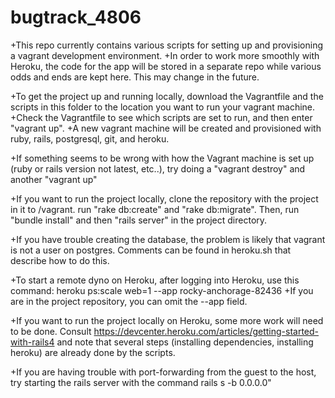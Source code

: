 # bugtrack_4806

+This repo currently contains various scripts for setting up and provisioning a vagrant development environment.
+In order to work more smoothly with Heroku, the code for the app will be stored in a separate repo while various odds and ends are kept here. This may change in the future.

+To get the project up and running locally, download the Vagrantfile and the scripts in this folder to the location you want to run your vagrant machine.
+Check the Vagrantfile to see which scripts are set to run, and then enter "vagrant up".
+A new vagrant machine will be created and provisioned with ruby, rails, postgresql, git, and heroku. 

+If something seems to be wrong with how the Vagrant machine is set up (ruby or rails version not latest, etc..), try doing a "vagrant destroy" and another "vagrant up"

+If you want to run the project locally, clone the repository with the project in it to /vagrant. run "rake db:create" and "rake db:migrate". Then, run "bundle install" and then "rails server" in the project directory.

+If you have trouble creating the database, the problem is likely that vagrant is not a user on postgres. Comments can be found in heroku.sh that describe how to do this.

+To start a remote dyno on Heroku, after logging into Heroku, use this command: heroku ps:scale web=1 --app rocky-anchorage-82436
+If you are in the project repository, you can omit the --app field.

+If you want to run the project locally on Heroku, some more work will need to be done. Consult https://devcenter.heroku.com/articles/getting-started-with-rails4 and note that several steps (installing dependencies, installing heroku) are already done by the scripts.

+If you are having trouble with port-forwarding from the guest to the host, try starting the rails server with the command rails s -b 0.0.0.0"

